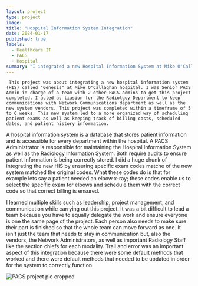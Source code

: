 ```yaml
---
layout: project
type: project
image: 
title: "Hospital Information System Integration"
date: 2024-01-17
published: true
labels:
  - Healthcare IT
  - PACS
  - Hospital
summary: "I integrated a new Hospital Information System at Mike O'Callaghan Hospital."
---
```

    
     This project was about integrating a new hospital information system (HIS) called "Genesis" at Mike O'Callaghan hospital. I was Senior PACS Admin in charge of a team with 2 other PACS admins to get this project completed. I acted as liasion for the Radiolgoy Department to keep communications with Network Communications department as well as the new system vendors. This project was completed within a timeframe of 5 to 6 weeks. This new system led to a more organized way of scheduling patient exams as well as keeping track of billing costs, scheduled dates, and patient history information.

  A hospital information system is a database that stores patient information and is accessible for every department within the hospital. A PACS Administrator is responsible for maintaining the Hospital Information System as well as the Radiology Information System. Both require audits to ensure patient information is being correctly stored. I did a huge chunk of integrating the new HIS by ensuring specific exam codes matche of the new system matched the original codes. What these codes do is that for example lets say a patient needed an elbow x-ray; these codes enable us to select the specific exam for elbows and schedule them with the correct code so that correct billing is ensured. 

  I learned multiple skills such as leadership, project management, and communication while carrying out this project. It was a bit difficult to lead a team because you have to equally delegate the work and ensure everyone is one the same page of the project. Each person also needs to make sure their part is finished so that the whole team can move forward as one. It isn't just the team that needs to stay in communication but, also the vendors, the Network Administrators, as well as important Radiology Staff like the section chiefs for each modality. Trail and error was an important aspect of this integration because there were some default methods that worked and there were default methods that needed to be updated in order for the system to correctly function. 

![PACS project pic cropped](https://github.com/kendrick-g/kendrick-g.github.io/assets/156295982/bb54249c-4ea9-4970-a819-956cca16c467)

  
